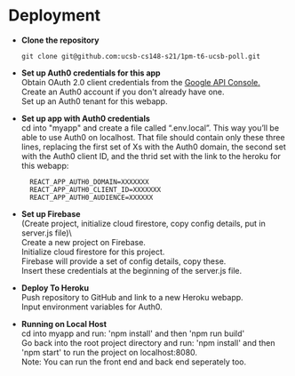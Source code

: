 # Deployment

- **Clone the repository**
    ```
    git clone git@github.com:ucsb-cs148-s21/1pm-t6-ucsb-poll.git
    ```
- **Set up Auth0 credentials for this app**\
    Obtain OAuth 2.0 client credentials from the [Google API Console.](https://console.developers.google.com/)\
    Create an Auth0 account if you don't already have one.\
    Set up an Auth0 tenant for this webapp.
        
<!-- TODO: Summarize main Instructions from cs156? -->
- **Set up app with Auth0 credentials**\
    cd into "myapp" and create a file called “.env.local”. This way you’ll be able to use Auth0 on localhost. That file should contain only these three lines, replacing the first     set of Xs with the Auth0 domain, the second set with the Auth0 client ID, and the thrid set with the link to the heroku for this webapp:

        REACT_APP_AUTH0_DOMAIN=XXXXXXX  
        REACT_APP_AUTH0_CLIENT_ID=XXXXXXX  
        REACT_APP_AUTH0_AUDIENCE=XXXXXX 
- **Set up Firebase**\
    (Create project, initialize cloud firestore, copy config details, put in server.js file)\     
    Create a new project on Firebase.\
    Initialize cloud firestore for this project.\
    Firebase will provide a set of config details, copy these.\
    Insert these credentials at the beginning of the server.js file.
    
- **Deploy To Heroku**\
        Push repository to GitHub and link to a new Heroku webapp.\
        Input environment variables for Auth0.
    <!--- set up express ? -->
<!--- - cd in myapp & npm run build? (Trouble shooting if heroku is not working properly) -->

- **Running on Local Host**\
    cd into myapp and run: 'npm install' and then 'npm run build'\
    Go back into the root project directory and run: 'npm install' and then 'npm start' to run the project on localhost:8080.\
    Note: You can run the front end and back end seperately too. 


